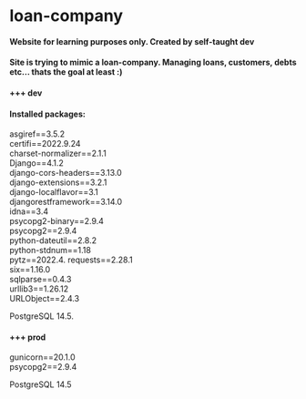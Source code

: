 # loan-company

#### Website for learning purposes only. Created by self-taught dev
#### Site is trying to mimic a loan-company. Managing loans, customers, debts etc... thats the goal at least :)


#### +++ dev  
#### Installed packages:  
asgiref==3.5.2  
certifi==2022.9.24  
charset-normalizer==2.1.1  
Django==4.1.2  
django-cors-headers==3.13.0  
django-extensions==3.2.1  
django-localflavor==3.1  
djangorestframework==3.14.0  
idna==3.4  
psycopg2-binary==2.9.4  
psycopg2==2.9.4  
python-dateutil==2.8.2  
python-stdnum==1.18  
pytz==2022.4. 
requests==2.28.1  
six==1.16.0  
sqlparse==0.4.3  
urllib3==1.26.12  
URLObject==2.4.3  

PostgreSQL 14.5. 


#### +++ prod  
gunicorn==20.1.0  
psycopg2==2.9.4  

PostgreSQL 14.5  
